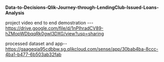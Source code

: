**Data-to-Decisions-Qlik-Journey-through-LendingClub-Issued-Loans-Analysis**

project video end to end demostration --- https://drive.google.com/file/d/1nPIhradCV89-hZMopWDbqqRk0gwI3DXG/view?usp=sharing

processed dataset and app--  https://gaageqia95cdbbw.sg.qlikcloud.com/sense/app/30bab4ba-8ccc-4ba1-b477-6b503ab32fab
